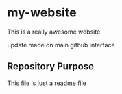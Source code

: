 # my-website

This is a really awesome website


update made on main github interface


## Repository Purpose

This file is just a readme file
